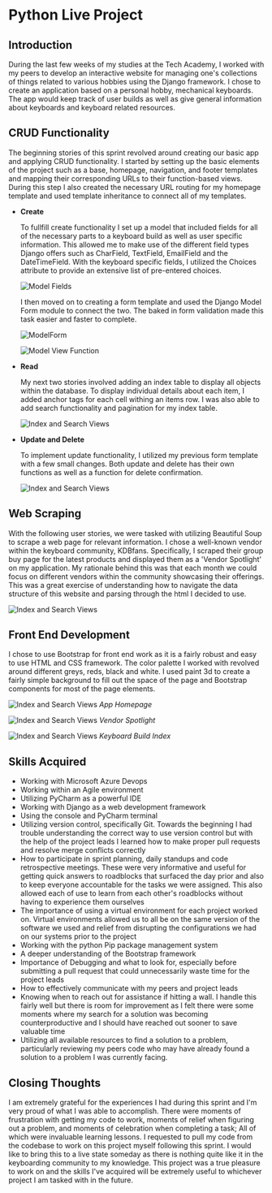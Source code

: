 # **Python Live Project**



## **Introduction**

During the last few weeks of my studies at the Tech Academy, I worked with my peers to develop an interactive website for managing one's collections of things related to various hobbies using the Django framework. I chose to create an application based on a personal hobby, mechanical keyboards. The app would keep track of user builds as well as give general information about keyboards and keyboard related resources. 


## **CRUD Functionality**

The beginning stories of this sprint revolved around creating our basic app and applying CRUD functionality. I started by setting up the basic elements of the project such as a base, homepage, navigation, and footer templates and mapping their corresponding URLs to their function-based views. During this step I also created the necessary URL routing for my homepage template and used template inheritance to connect all of my templates.

* **Create**
    
    To fullfill create functionality I set up a model that included fields for all of the necessary parts to a keyboard build as well as user specific information. This allowed me to make use of the different field types Django offers such as CharField, TextField, EmailField and the DateTimeField. With the keyboard specific fields, I utilized the Choices attribute to provide an extensive list of pre-entered choices. 


	![Model Fields](/images/Model_Fields.png)


    I then moved on to creating a form template and used the Django Model Form module to connect the two. The baked in form 
	validation made this task easier and faster to complete.
	

	![ModelForm](/images/story-2_model_form.png)


	![Model View Function](/images/story2_view-function.png)


* **Read**

	My next two stories involved adding an index table to display all objects within the database. To display individual details about each item, I added anchor tags for each cell withing an items row. I was also able to add search functionality and pagination for my index table.
	
	
	![Index and Search Views](/images/story3_search_index_views.png)


* **Update and Delete**

	To implement update functionality, I utilized my previous form template with a few small changes. Both update and delete has their own functions as well as a function for delete confirmation.
	
	
	![Index and Search Views](/images/story3_edit_delete_views.png)
	
	
## **Web Scraping**

With the following user stories, we were tasked with utilizing Beautiful Soup to scrape a web page for relevant information. I chose a well-known vendor within the keyboard community, KDBfans. Specifically, I scraped their group buy page for the latest products and displayed them as a 'Vendor Spotlight' on my application. My rationale behind this was that each month we could focus on different vendors within the community showcasing their offerings. This was a great exercise of understanding how to navigate the data structure of this website and parsing through the html I decided to use.


![Index and Search Views](/images/story6-7_webscraping.png)


## **Front End Development**

I chose to use Bootstrap for front end work as it is a fairly robust and easy to use HTML and CSS framework. The color palette I worked with revolved around different greys, reds, black and white. I used paint 3d to create a fairly simple background to fill out the space of the page and Bootstrap components for most of the page elements.


![Index and Search Views](/images/website_home_page.png)
*App Homepage*

![Index and Search Views](/images/vendor_spotlight.png)
*Vendor Spotlight*

![Index and Search Views](/images/my_builds.png)
*Keyboard Build Index*


## **Skills Acquired**


* Working with Microsoft Azure Devops
* Working within an Agile environment
* Utilizing PyCharm as a powerful IDE
* Working with Django as a web development framework
* Using the console and PyCharm terminal
* Utilizing version control, specifically Git. Towards the beginning I had trouble understanding the correct way to use version 
control but with the help of the project leads I learned how to make proper pull requests and resolve merge conflicts correctly
* How to participate in sprint planning, daily standups and code retrospective meetings. These were very informative and useful 
for getting quick answers to roadblocks that surfaced the day prior and also to keep everyone accountable for the tasks we were 
assigned. This also allowed each of use to learn from each other's roadblocks without having to experience them ourselves
* The importance of using a virtual environment for each project worked on. Virtual environments allowed us to all be on the 
same version of the software we used and relief from disrupting the configurations we had on our systems prior to the project
* Working with the python Pip package management system
* A deeper understanding of the Bootstrap framework
* Importance of Debugging and what to look for, especially before submitting a pull request that could unnecessarily waste time 
for the project leads
* How to effectively communicate with my peers and project leads
* Knowing when to reach out for assistance if hitting a wall. I handle this fairly well but there is room for improvement as I 
felt there were some moments where my search for a solution was becoming counterproductive and I should have reached out sooner 
to save valuable time
* Utilizing all available resources to find a solution to a problem, particularly reviewing my peers code who may have already 
found a solution to a problem I was currently facing.


## **Closing Thoughts**


I am extremely grateful for the experiences I had during this sprint and I'm very proud of what I was able to accomplish. There were moments of frustration with getting my code to work, moments of relief when figuring out a problem, and moments of celebration when completing a task; All of which were invaluable learning lessons. I requested to pull my code from the codebase to work on this project myself following this sprint. I would like to bring this to a live state someday as there is nothing quite like it in the keyboarding community to my knowledge. This project was a true pleasure to work on and the skills I've acquired will be extremely useful to whichever project I am tasked with in the future.
